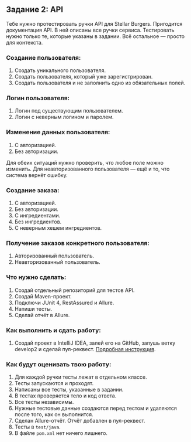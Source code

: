 ## Задание 2: API

Тебе нужно протестировать ручки API для Stellar Burgers. Пригодится документация API. В ней описаны все ручки сервиса. Тестировать нужно только те, которые указаны в задании. Всё остальное — просто для контекста.

### Создание пользователя:

1. Создать уникального пользователя.
2. Создать пользователя, который уже зарегистрирован.
3. Создать пользователя и не заполнить одно из обязательных полей.

### Логин пользователя:

1. Логин под существующим пользователем.
2. Логин с неверным логином и паролем.

### Изменение данных пользователя:

1. С авторизацией.
2. Без авторизации.

Для обеих ситуаций нужно проверить, что любое поле можно изменить. Для неавторизованного пользователя — ещё и то, что система вернёт ошибку.

### Создание заказа:

1. С авторизацией.
2. Без авторизации.
3. С ингредиентами.
4. Без ингредиентов.
5. С неверным хешем ингредиентов.

### Получение заказов конкретного пользователя:

1. Авторизованный пользователь.
2. Неавторизованный пользователь.

### Что нужно сделать:

1. Создай отдельный репозиторий для тестов API.
2. Создай Maven-проект.
3. Подключи JUnit 4, RestAssured и Allure.
4. Напиши тесты.
5. Сделай отчёт в Allure.

### Как выполнить и сдать работу:

1. Создай проект в IntelliJ IDEA, залей его на GitHub, запушь ветку develop2 и сделай пул-реквест. [Подробная инструкция](https://help.github.com/en/desktop/getting-started-with-github-desktop/creating-your-first-repository-using-github-desktop).

### Как будут оценивать твою работу:

1. Для каждой ручки тесты лежат в отдельном классе.
2. Тесты запускаются и проходят.
3. Написаны все тесты, указанные в задании.
4. В тестах проверяется тело и код ответа.
5. Все тесты независимы.
6. Нужные тестовые данные создаются перед тестом и удаляются после того, как он выполнится.
7. Сделан Allure-отчёт. Отчёт добавлен в пул-реквест.
8. Тесты в `test/java`.
9. В файле `pom.xml` нет ничего лишнего.